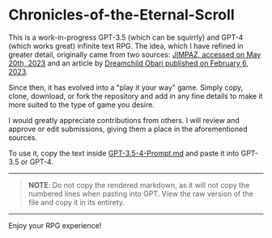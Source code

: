 # Chronicles-of-the-Eternal-Scroll

This is a work-in-progress GPT-3.5 (which can be squirrly) and GPT-4 (which works great) infinite text RPG. The idea, which I have refined in greater detail, originally came from two sources: [JIMPAZ, accessed on May 20th, 2023](https://github.com/jmpaz/promptlib/blob/main/prompts/fun/prompt-eng/prompt.txt) and an article by [Dreamchild Obari published on February 6, 2023](https://www.makeuseof.com/how-to-use-chatgpt-as-an-interactive-rpg/).

Since then, it has evolved into a "play it your way" game. Simply copy, clone, download, or fork the repository and add in any fine details to make it more suited to the type of game you desire.

I would greatly appreciate contributions from others. I will review and approve or edit submissions, giving them a place in the aforementioned sources.

To use it, copy the text inside [GPT-3.5-4-Prompt.md](https://raw.githubusercontent.com/ZeroOneZero/Chronicles-of-the-Eternal-Scroll/master/GPT-3.5-4-Prompt.md) and paste it into GPT-3.5 or GPT-4.

---
> **NOTE**: Do not copy the rendered markdown, as it will not copy the numbered lines when pasting into GPT. View the raw version of the file and copy it in its entirety.
---

Enjoy your RPG experience!
